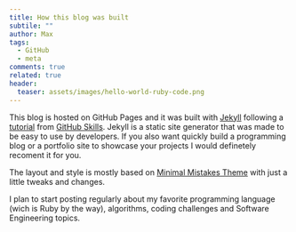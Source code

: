 ```yaml
---
title: How this blog was built
subtile: ""
author: Max
tags: 
  - GitHub 
  - meta
comments: true
related: true
header:
  teaser: assets/images/hello-world-ruby-code.png
---
```

This blog is hosted on GitHub Pages and it was built with [Jekyll](https://jekyllrb.com/) following a [tutorial](https://github.com/skills/github-pages) from [GitHub Skills](https://github.com/skills). Jekyll is a static site generator that was made to be easy to use by developers. If you also want quickly build a programming blog or a portfolio site to showcase your projects I would definetely recoment it for you.

The layout and style is mostly based on [Minimal Mistakes Theme](https://mademistakes.com/work/minimal-mistakes-jekyll-theme/) with just a little tweaks and changes.

I plan to start posting regularly about my favorite programming language (wich is Ruby by the way), algorithms, coding challenges and Software Engineering topics.
